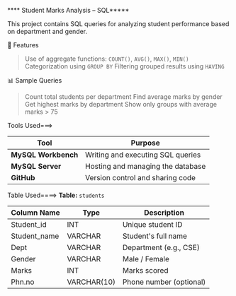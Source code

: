 **** Student Marks Analysis – SQL*****

This project contains SQL queries for analyzing student performance based on department and gender.

 🧮 Features
> Use of aggregate functions: `COUNT()`, `AVG()`, `MAX()`, `MIN()`
> Categorization using `GROUP BY`
> Filtering grouped results using `HAVING`

📊 Sample Queries
> Count total students per department
> Find average marks by gender
> Get highest marks by department
> Show only groups with average marks > 75


Tools Used===>

| Tool               | Purpose                          |
|--------------------|----------------------------------|
| **MySQL Workbench**| Writing and executing SQL queries|
| **MySQL Server**   | Hosting and managing the database|
| **GitHub**         | Version control and sharing code |

 Table Used====>
**Table:** `students`

| Column Name   | Type        | Description               |
|---------------|-------------|---------------------------|
| Student_id    | INT         | Unique student ID         |
| Student_name  | VARCHAR     | Student's full name       |
| Dept          | VARCHAR     | Department (e.g., CSE)    |
| Gender        | VARCHAR     | Male / Female             |
| Marks         | INT         | Marks scored              |
| Phn.no        | VARCHAR(10) | Phone number (optional)   |

